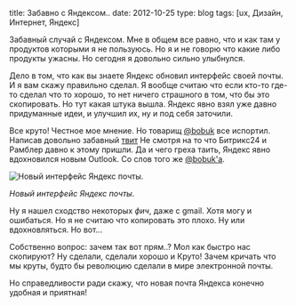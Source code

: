 title: Забавно с Яндексом..
date: 2012-10-25
type: blog
tags: [ux, Дизайн, Интернет, Яндекс]

Забавный случай с Яндексом. Мне в общем все равно, что и как там у продуктов которыми я не пользуюсь. Но я и не говорю что какие либо продукты ужасны. Но сегодня я довольно сильно улыбнулся. 

Дело в том, что как вы знаете Яндекс обновил интерфейс своей почты. И я вам скажу правильно сделал. Я вообще считаю что если кто-то где-то сделал что то хорошо, то нет ничего страшного в том, что бы это скопировать. Но тут какая штука вышла. Яндекс явно взял уже давно придуманные идеи, и улучшил их, ну и под себя заточили. 

Все круто! Честное мое мнение. Но товарищ [@bobuk](https://twitter.com/bobuk) все испортил. Написав довольно забавный [твит](https://twitter.com/bobuk/status/261414423367929857) Не смотря на то что Битрикс24 и Рамблер давно к этому пришли. Да и чего греха таить, Яндекс явно вдохновился новым Outlook. Со слов того же [@bobuk'a](https://twitter.com/bobuk/status/261417078207152128).

![Новый интерфейс Яндекс почты.](/static/files/yandex.jpg)

*Новый интерфейс Яндекс почты.*

Ну я нашел сходство некоторых *фич*, даже с gmail. Хотя могу и ошибаться. Но я не считаю что копировать это плохо. Ну или вдохновляться. Но вот...

Собственно вопрос: зачем так вот прям..? Мол как быстро нас скопируют? Ну сделали, сделали хорошо и Круто! Зачем кричать что мы круты, будто бы революцию сделали в мире электронной почты.

Но справедливости ради скажу, что новая почта Яндекса конечно удобная и приятная!